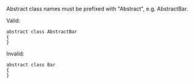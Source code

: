 Abstract class names must be prefixed with "Abstract", e.g. AbstractBar.

Valid:
```
abstract class AbstractBar
{
}
```

Invalid:
```
abstract class Bar
{
}
```
